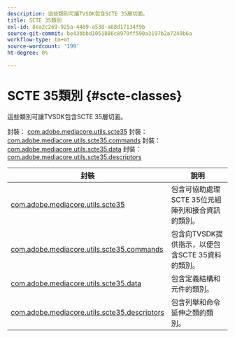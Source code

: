 ```yaml
---
description: 這些類別可讓TVSDK包含SCTE 35層切面。
title: SCTE 35類別
exl-id: 8ea2c269-925a-4489-a538-a88d17134f9b
source-git-commit: be43bbbd1051886c8979ff590a3197b2a7249b6a
workflow-type: tm+mt
source-wordcount: '199'
ht-degree: 0%

---
```


# SCTE 35類別 {#scte-classes}

這些類別可讓TVSDK包含SCTE 35層切面。

封裝： [com.adobe.mediacore.utils.scte35](https://help.adobe.com/en_US/primetime/api/psdk/asdoc-dhls_1.4/com/adobe/mediacore/utils/scte35/package-detail.html)
封裝： [com.adobe.mediacore.utils.scte35.commands](https://help.adobe.com/en_US/primetime/api/psdk/asdoc-dhls_1.4/com/adobe/mediacore/utils/scte35/commands/package-detail.html)
封裝： [com.adobe.mediacore.utils.scte35.data](https://help.adobe.com/en_US/primetime/api/psdk/asdoc-dhls_1.4/com/adobe/mediacore/utils/scte35/data/package-detail.html)
封裝： [com.adobe.mediacore.utils.scte35.descriptors](https://help.adobe.com/en_US/primetime/api/psdk/asdoc-dhls_1.4/com/adobe/mediacore/utils/scte35/descriptors/package-detail.html)

| 封裝 | 說明 |
|---|---|
| [com.adobe.mediacore.utils.scte35](https://help.adobe.com/en_US/primetime/api/psdk/asdoc-dhls_1.4/com/adobe/mediacore/utils/scte35/package-detail.html) | 包含可協助處理SCTE 35位元組陣列和接合資訊的類別。 |
| [com.adobe.mediacore.utils.scte35.commands](https://help.adobe.com/en_US/primetime/api/psdk/asdoc-dhls_1.4/com/adobe/mediacore/utils/scte35/commands/package-detail.html) | 包含向TVSDK提供指示，以便包含SCTE 35資料的類別。 |
| [com.adobe.mediacore.utils.scte35.data](https://help.adobe.com/en_US/primetime/api/psdk/asdoc-dhls_1.4/com/adobe/mediacore/utils/scte35/data/package-detail.html) | 包含定義結構和元件的類別。 |
| [com.adobe.mediacore.utils.scte35.descriptors](https://help.adobe.com/en_US/primetime/api/psdk/asdoc-dhls_1.4/com/adobe/mediacore/utils/scte35/descriptors/package-detail.html) | 包含列舉和命令延伸之類的類別。 |
